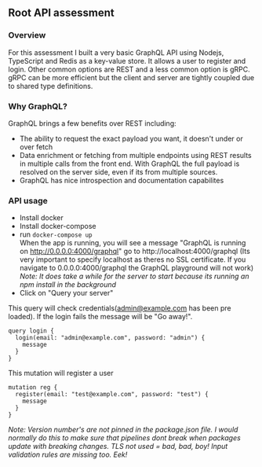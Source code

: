 ## Root API assessment

### Overview

For this assessment I built a very basic GraphQL API using Nodejs,  TypeScript and Redis as a key-value store. 
It allows a user to register and login. Other common options are REST and a less common option is gRPC. gRPC can be more efficient but the client and server are tightly coupled due to shared type definitions.   

### Why GraphQL?

GraphQL brings a few benefits over REST including:
- The ability to request the exact payload you want, it doesn't under or over fetch
- Data enrichment or fetching from multiple endpoints using REST results in multiple calls from the front end. With GraphQL the full payload is resolved on the server side, even if its from multiple sources.
- GraphQL has nice introspection and documentation capabilites

### API usage
- Install docker<br/>
- Install docker-compose<br/>
- run ```docker-compose up```<br/>
When the app is running, you will see a message "GraphQL is running on http://0.0.0.0:4000/graphql" go to http://localhost:4000/graphql (Its very important to specify localhost as theres no SSL certificate. If you navigate to 0.0.0.0:4000/graphql the GraphQL playground will not work)<br/>
*Note: It does take a while for the server to start because its running an npm install in the background*
- Click on "Query your server"

This query will check credentials(admin@example.com has been pre loaded). If the login fails the message will be "Go away!".
```
query login {
  login(email: "admin@example.com", password: "admin") {
    message
  }
}
```

This mutation will register a user
```
mutation reg {
  register(email: "test@example.com", password: "test") {
    message
  }
}
```

*Note: 
Version number's are not pinned in the package.json file. I would normally do this to make sure that pipelines dont break when packages update with breaking changes.
TLS not used = bad, bad, boy!
Input validation rules are missing too. Eek!*

